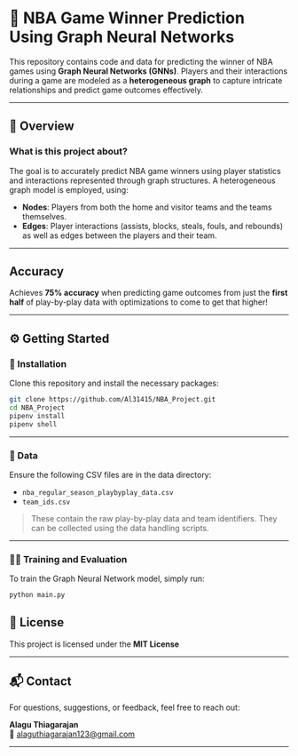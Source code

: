 # 🏀 NBA Game Winner Prediction Using Graph Neural Networks

This repository contains code and data for predicting the winner of NBA games using **Graph Neural Networks (GNNs)**. Players and their interactions during a game are modeled as a **heterogeneous graph** to capture intricate relationships and predict game outcomes effectively.

---

## 📌 Overview

### What is this project about?

The goal is to accurately predict NBA game winners using player statistics and interactions represented through graph
structures. A heterogeneous graph model is employed, using:

- **Nodes**: Players from both the home and visitor teams and the teams themselves.
- **Edges**: Player interactions (assists, blocks, steals, fouls, and rebounds) as well as edges between the players and their team. 

---

## Accuracy
Achieves **75% accuracy** when predicting game outcomes from just the **first half** of play-by-play data with optimizations to come to get that higher!

---

## ⚙️ Getting Started

### 🧱 Installation

Clone this repository and install the necessary packages:

```bash
git clone https://github.com/Al31415/NBA_Project.git
cd NBA_Project
pipenv install
pipenv shell

```
---

### 📂 Data

Ensure the following CSV files are in the data directory:

- `nba_regular_season_playbyplay_data.csv`
- `team_ids.csv`

> These contain the raw play-by-play data and team identifiers. They can be collected using the data handling scripts.

---

### 🏃‍♂️ Training and Evaluation

To train the Graph Neural Network model, simply run:

```bash
python main.py
```
## 📄 License

This project is licensed under the **MIT License**

---

## 📬 Contact

For questions, suggestions, or feedback, feel free to reach out:

**Alagu Thiagarajan**  
📧 [alaguthiagarajan123@gmail.com](mailto:alaguthiagarajan123@gmail.com)

---
